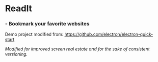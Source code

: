 # ReadIt 
### - Bookmark your favorite websites

Demo project modified from: https://github.com/electron/electron-quick-start

*Modified for improved screen real estate and for the sake of consistent versioning.*


